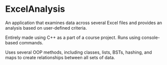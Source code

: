 # ExcelAnalysis
An application that examines data across several Excel files and provides an analysis based on user-defined criteria.

Entirely made using C++ as a part of a course project. Runs using console-based commands.

Uses several OOP methods, including classes, lists, BSTs, hashing, and maps to create relationships between all sets of data.
